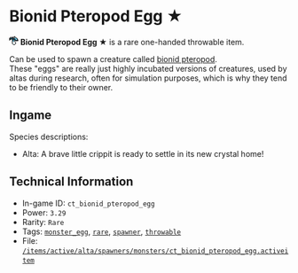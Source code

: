 # Bionid Pteropod Egg ★

<img src="https://raw.githubusercontent.com/Ceterai/Enternia/main/items/active/alta/spawners/monsters/ct_bionid_pteropod_egg.png" alt="Bionid Pteropod Egg ★ icon" loading="lazy" height="16px" width="auto" /> **Bionid Pteropod Egg ★** is a rare one-handed throwable item.

Can be used to spawn a creature called [bionid pteropod](https://ceterai.github.io/MyEnternia/Wiki/bionidpteropod).  
These "eggs" are really just highly incubated versions of creatures, used by altas during research, often for simulation purposes, which is why they tend to be friendly to their owner.

## Ingame

Species descriptions:

- Alta: A brave little crippit is ready to settle in its new crystal home!

## Technical Information

- In-game ID: `ct_bionid_pteropod_egg`
- Power: `3.29`
- Rarity: `Rare`
- Tags: [`monster_egg`](https://ceterai.github.io/MyEnternia/Wiki/Tags/MonsterEgg), [`rare`](https://ceterai.github.io/MyEnternia/Wiki/Tags/Rare), [`spawner`](https://ceterai.github.io/MyEnternia/Wiki/Tags/Spawner), [`throwable`](https://ceterai.github.io/MyEnternia/Wiki/Tags/Throwable)
- File: [`/items/active/alta/spawners/monsters/ct_bionid_pteropod_egg.activeitem`](https://github.com/Ceterai/Enternia/blob/main/items/active/alta/spawners/monsters/ct_bionid_pteropod_egg.activeitem)
